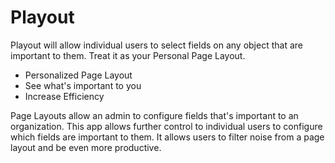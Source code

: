 # Playout
Playout will allow individual users to select fields on any object that are important to them. Treat it as your Personal Page Layout.


<ul>
<li>Personalized Page Layout</li>
<li>See what's important to you</li>
<li>Increase Efficiency</li>
</ul>

Page Layouts allow an admin to configure fields that's important to an organization. This app allows further control to individual users to configure which fields are important to them. It allows users to filter noise from a page layout and be even more productive.

### 
